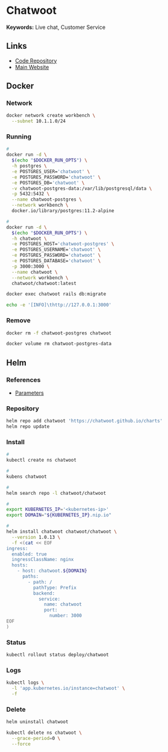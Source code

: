 # Chatwoot

**Keywords:** Live chat, Customer Service

<!--
https://artifacthub.io/packages/helm/chatwoot/chatwoot
-->

## Links

- [Code Repository](https://github.com/chatwoot/chatwoot)
- [Main Website](https://chatwoot.com)

## Docker

### Network

```sh
docker network create workbench \
  --subnet 10.1.1.0/24
```

### Running

```sh
#
docker run -d \
  $(echo "$DOCKER_RUN_OPTS") \
  -h postgres \
  -e POSTGRES_USER='chatwoot' \
  -e POSTGRES_PASSWORD='chatwoot' \
  -e POSTGRES_DB='chatwoot' \
  -v chatwoot-postgres-data:/var/lib/postgresql/data \
  -p 5432:5432 \
  --name chatwoot-postgres \
  --network workbench \
  docker.io/library/postgres:11.2-alpine

#
docker run -d \
  $(echo "$DOCKER_RUN_OPTS") \
  -h chatwoot \
  -e POSTGRES_HOST='chatwoot-postgres' \
  -e POSTGRES_USERNAME='chatwoot' \
  -e POSTGRES_PASSWORD='chatwoot' \
  -e POSTGRES_DATABASE='chatwoot' \
  -p 3000:3000 \
  --name chatwoot \
  --network workbench \
  chatwoot/chatwoot:latest
```

```sh
docker exec chatwoot rails db:migrate

echo -e '[INFO]\thttp://127.0.0.1:3000'
```

### Remove

```sh
docker rm -f chatwoot-postgres chatwoot

docker volume rm chatwoot-postgres-data
```

## Helm

### References

- [Parameters](https://github.com/chatwoot/charts/tree/main/charts/chatwoot#parameters)

### Repository

```sh
helm repo add chatwoot 'https://chatwoot.github.io/charts'
helm repo update
```

### Install

```sh
#
kubectl create ns chatwoot

#
kubens chatwoot

#
helm search repo -l chatwoot/chatwoot

#
export KUBERNETES_IP='<kubernetes-ip>'
export DOMAIN="${KUBERNETES_IP}.nip.io"

#
helm install chatwoot chatwoot/chatwoot \
  --version 1.0.13 \
  -f <(cat << EOF
ingress:
  enabled: true
  ingressClassName: nginx
  hosts:
    - host: chatwoot.${DOMAIN}
      paths:
        - path: /
          pathType: Prefix
          backend:
            service:
              name: chatwoot
              port:
                number: 3000
EOF
)
```

### Status

```sh
kubectl rollout status deploy/chatwoot
```

### Logs

```sh
kubectl logs \
  -l 'app.kubernetes.io/instance=chatwoot' \
  -f
```

### Delete

```sh
helm uninstall chatwoot

kubectl delete ns chatwoot \
  --grace-period=0 \
  --force
```
